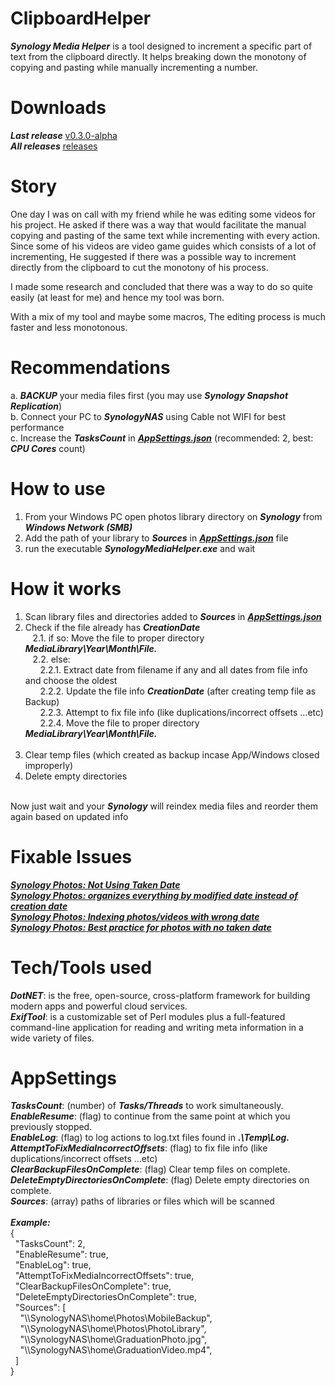 # ClipboardHelper
<b>*Synology Media Helper*</b> is a tool designed to increment a specific part of text from the clipboard directly. It helps breaking down the monotony of copying and pasting while manually incrementing a number.

# Downloads
<b>*Last release*</b> [v0.3.0-alpha](https://github.com/BenSabry/SynologyMediaHelper/releases/tag/v0.3.0-alpha)<br />
<b>*All releases*</b> [releases](https://github.com/BenSabry/SynologyMediaHelper/releases)

# Story
One day I was on call with my friend while he was editing some videos for his project. He asked if there was a way that would facilitate the manual copying and pasting of the same text while incrementing with every action. 
Since some of his videos are video game guides which consists of a lot of incrementing, He suggested if there was a possible way to increment directly from the clipboard to cut the monotony of his process.

I made some research and concluded that there was a way to do so quite easily (at least for me) and hence my tool was born.

With a mix of my tool and maybe some macros, The editing process is much faster and less monotonous.

# Recommendations
a. <b>*BACKUP*</b> your media files first (you may use <b>*Synology Snapshot Replication*</b>)<br />
b. Connect your PC to <b>*SynologyNAS*</b> using Cable not WIFI for best performance<br />
c. Increase the <b>*TasksCount*</b> in <b>*[AppSettings.json](#AppSettings)*</b> (recommended: 2, best: <b>*CPU Cores*</b> count)<br />

# How to use
1. From your Windows PC open photos library directory on <b>*Synology*</b> from <b>*Windows Network (SMB)*</b><br />
2. Add the path of your library to <b>*Sources*</b> in <b>*[AppSettings.json](#AppSettings)*</b> file<br />
3. run the executable <b>*SynologyMediaHelper.exe*</b> and wait<br />

# How it works
1. Scan library files and directories added to <b>*Sources*</b> in <b>*[AppSettings.json](#AppSettings)*</b><br />
2. Check if the file already has <b>*CreationDate*</b><br />
&nbsp;&nbsp;&nbsp;2.1. if so: Move the file to proper directory <b>*MediaLibrary\Year\Month\File.*</b><br />
&nbsp;&nbsp;&nbsp;2.2. else:<br />
&nbsp;&nbsp;&nbsp;&nbsp;&nbsp;&nbsp;2.2.1. Extract date from filename if any and all dates from file info and choose the oldest<br />
&nbsp;&nbsp;&nbsp;&nbsp;&nbsp;&nbsp;2.2.2. Update the file info <b>*CreationDate*</b> (after creating temp file as Backup)<br />
&nbsp;&nbsp;&nbsp;&nbsp;&nbsp;&nbsp;2.2.3. Attempt to fix file info (like duplications/incorrect offsets ...etc)<br />
&nbsp;&nbsp;&nbsp;&nbsp;&nbsp;&nbsp;2.2.4. Move the file to proper directory <b>*MediaLibrary\Year\Month\File.*</b><br /><br />
3. Clear temp files (which created as backup incase App/Windows closed improperly)<br />
4. Delete empty directories<br /><br />

Now just wait and your <b>*Synology*</b> will reindex media files and reorder them again based on updated info

# Fixable Issues
[<b>*Synology Photos: Not Using Taken Date*</b>](https://www.reddit.com/r/synology/comments/kgy604/synology_photos_not_using_taken_date/)<br />
[<b>*Synology Photos: organizes everything by modified date instead of creation date*</b>](https://www.reddit.com/r/synology/comments/120jsvk/synology_photos_organizes_everything_by_modified/)<br />
[<b>*Synology Photos: Indexing photos/videos with wrong date*</b>](https://www.reddit.com/r/synology/comments/qj9wya/synology_photos_indexing_photosvideos_with_wrong/)<br />
[<b>*Synology Photos: Best practice for photos with no taken date*</b>](https://www.reddit.com/r/synology/comments/rn5cvm/best_practice_for_photos_with_no_taken_date/)<br />

# Tech/Tools used
<b>*DotNET*</b>: is the free, open-source, cross-platform framework for building modern apps and powerful cloud services.<br />
<b>*ExifTool*</b>: is a customizable set of Perl modules plus a full-featured command-line application for reading and writing meta information in a wide variety of files.<br />

# AppSettings
<b>*TasksCount*</b>: (number) of <b>*Tasks/Threads*</b> to work simultaneously.<br />
<b>*EnableResume*</b>: (flag) to continue from the same point at which you previously stopped.<br />
<b>*EnableLog*</b>: (flag) to log actions to log.txt files found in <b>*.\Temp\Log.*</b><br />
<b>*AttemptToFixMediaIncorrectOffsets*</b>: (flag) to fix file info (like duplications/incorrect offsets ...etc)<br />
<b>*ClearBackupFilesOnComplete*</b>: (flag) Clear temp files on complete.<br />
<b>*DeleteEmptyDirectoriesOnComplete*</b>: (flag) Delete empty directories on complete.<br />
<b>*Sources*</b>: (array) paths of libraries or files which will be scanned<br />
<br />
<b>*Example:*</b><br />
{<br />
&nbsp;&nbsp;"TasksCount": 2,<br />
&nbsp;&nbsp;"EnableResume":  true,<br />
&nbsp;&nbsp;"EnableLog": true,<br />
&nbsp;&nbsp;"AttemptToFixMediaIncorrectOffsets": true,<br />
&nbsp;&nbsp;"ClearBackupFilesOnComplete": true,<br />
&nbsp;&nbsp;"DeleteEmptyDirectoriesOnComplete": true,<br />
&nbsp;&nbsp;"Sources": [<br />
&nbsp;&nbsp;&nbsp;&nbsp;"\\\\SynologyNAS\\home\\Photos\\MobileBackup",<br />
&nbsp;&nbsp;&nbsp;&nbsp;"\\\\SynologyNAS\\home\\Photos\\PhotoLibrary",<br />
&nbsp;&nbsp;&nbsp;&nbsp;"\\\\SynologyNAS\\home\\GraduationPhoto.jpg",<br />
&nbsp;&nbsp;&nbsp;&nbsp;"\\\\SynologyNAS\\home\\GraduationVideo.mp4",<br />
&nbsp;&nbsp;]<br />
}<br />
